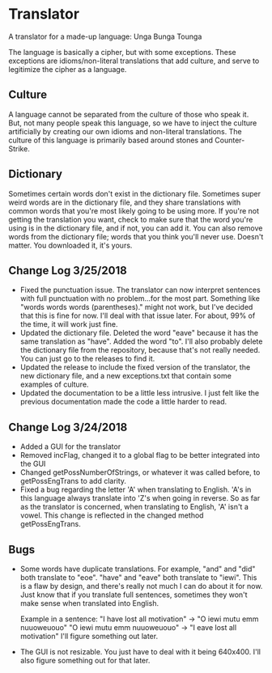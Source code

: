 # Translator
A translator for a made-up language: Unga Bunga Tounga

The language is basically a cipher, but with some exceptions. These exceptions are idioms/non-literal
translations that add culture, and serve to legitimize the cipher as a language.

## Culture
A language cannot be separated from the culture of those who speak it. But, not many people speak this
language, so we have to inject the culture artificially by creating our own idioms and non-literal translations.
The culture of this language is primarily based around stones and Counter-Strike.

## Dictionary
Sometimes certain words don't exist in the dictionary file. Sometimes super weird words are in the dictionary file, and they share translations with common words that you're most likely going to be using more. If you're not getting the translation
you want, check to make sure that the word you're using is in the dictionary file, and if not, you can add it. You can also
remove words from the dictionary file; words that you think you'll never use. Doesn't matter. You downloaded it, it's yours.

## Change Log 3/25/2018
- Fixed the punctuation issue. The translator can now interpret sentences with full punctuation with no problem...for the most
  part. Something like "words words words (parentheses)." might not work, but I've decided that this is fine for now.
  I'll deal with that issue later. For about, 99% of the time, it will work just fine.
- Updated the dictionary file. Deleted the word "eave" because it has the same translation as "have". Added the word "to".
  I'll also probably delete the dictionary file from the repository, because that's not really needed. You can just go to the
  releases to find it.
- Updated the release to include the fixed version of the translator, the new dictionary file, and a new exceptions.txt
  that contain some examples of culture.
- Updated the documentation to be a little less intrusive. I just felt like the previous documentation made the code
  a little harder to read. 

## Change Log 3/24/2018
- Added a GUI for the translator
- Removed incFlag, changed it to a global flag to be better integrated into the GUI
- Changed getPossNumberOfStrings, or whatever it was called before, to getPossEngTrans
  to add clarity.
- Fixed a bug regarding the letter 'A' when translating to English. 'A's in this language
  always translate into 'Z's when going in reverse. So as far as the translator is concerned,
  when translating to English, 'A' isn't a vowel. This change is reflected in the changed method
  getPossEngTrans.
  
## Bugs
- Some words have duplicate translations. For example, "and" and "did" both translate to "eoe". "have" and "eave"
  both translate to "iewi". This is a flaw by design, and there's really not much I can do about it for now. Just know 
  that if you translate full sentences, sometimes they won't make sense when translated into English.
  
  Example in a sentence: "I have lost all motivation" -> "O iewi mutu emm nuuoweuouo"
                         "O iewi mutu emm nuuoweuouo" -> "I eave lost all motivation"
  I'll figure something out later.
  
- The GUI is not resizable. You just have to deal with it being 640x400. I'll also figure something out for that later.
